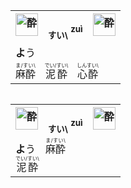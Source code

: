 <table align="left"><tr><th>
  <img src="https://glyphwiki.org/glyph/u9154.svg" alt="酔" height="36">　<ruby><sub>すい\</sub><br><sup>zuì</sup></ruby>　<img src="https://glyphwiki.org/glyph/u9189.svg" alt="酔" height="36"></th></tr><tr><td><b>よ</b>う</td></tr><tr><td><ruby>麻酔<rt>ま/すい\</rt></ruby>　<ruby>泥酔<rt>でい/すい\</rt></ruby>　<ruby>心酔<rt>しんすい\</rt></ruby>
  </td></tr></table>

<table align="left"><tr><th>
  <img src="https://glyphwiki.org/glyph/u9154.svg" alt="酔" height="36">　<ruby><sub>すい\</sub><br><sup>zuì</sup></ruby>　<img src="https://glyphwiki.org/glyph/u9189.svg" alt="酔" height="36"></th></tr><tr><td><b>よ</b>う　<ruby>麻酔<rt>ま/すい\</rt></ruby><br><ruby>泥酔<rt>でい/すい\</rt></ruby>
  </td></tr></table>
